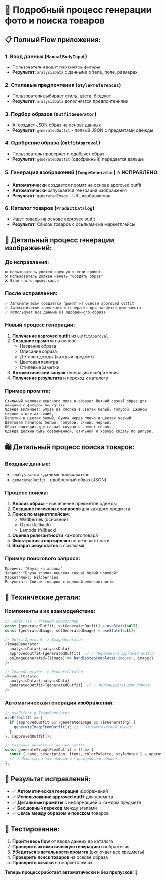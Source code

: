 # 🔄 Подробный процесс генерации фото и поиска товаров

## 📋 **Полный Flow приложения:**

### 1. **Ввод данных** (`ManualBodyInput`)
- Пользователь вводит параметры фигуры
- **Результат**: `analysisData` с данными о теле, поле, размерах

### 2. **Стилевые предпочтения** (`StylePreferences`)
- Пользователь выбирает стиль, цвета, бюджет
- **Результат**: `analysisData` дополняется предпочтениями

### 3. **Подбор образов** (`OutfitGenerator`)
- AI создает JSON образ на основе данных
- **Результат**: `generatedOutfit` - полный JSON с предметами одежды

### 4. **Одобрение образа** (`OutfitApproval`)
- Пользователь проверяет и одобряет образ
- **Результат**: `generatedOutfit` (одобренный) передается дальше

### 5. **Генерация изображений** (`ImageGenerator`) ⭐ **ИСПРАВЛЕНО**
- **Автоматически** создается промпт на основе approved outfit
- **Автоматически** запускается генерация изображения
- **Результат**: `generatedImage` - URL изображения

### 6. **Каталог товаров** (`ProductCatalog`)
- Ищет товары на основе approved outfit
- **Результат**: Список товаров с ссылками на маркетплейсы

## 🎨 **Детальный процесс генерации изображений:**

### **До исправления:**
```
❌ Пользователь должен вручную ввести промпт
❌ Пользователь должен нажать "Создать образ"
❌ Этап часто пропускался
```

### **После исправления:**
```
✅ Автоматически создается промпт на основе approved outfit
✅ Автоматически запускается генерация при загрузке компонента
✅ Использует все данные из одобренного образа
```

### **Новый процесс генерации:**

1. **Получение approved outfit** из `OutfitApproval`
2. **Создание промпта** на основе:
   - Название образа
   - Описание образа
   - Детали одежды (каждый предмет)
   - Цветовая палитра
   - Стилевые заметки
3. **Автоматический запуск** генерации изображения
4. **Получение результата** и переход к каталогу

### **Пример промпта:**
```
Стильный человек женского пола в образе: Летний casual образ для женщины с фигурой hourglass. 
Одежда включает: Блуза из хлопка в цветах белый, голубой, Джинсы скинни в цветах синий, 
Балетки в цветах белый, Сумка через плечо в цветах черный. 
Цветовая палитра: белый, голубой, синий, черный. 
Образ подходит для casual случая в summer сезон. 
Одежда должна быть современной, стильной и хорошо сидеть по фигуре.
```

## 🛍️ **Детальный процесс поиска товаров:**

### **Входные данные:**
- `analysisData` - данные пользователя
- `generatedOutfit` - одобренный образ (JSON)

### **Процесс поиска:**

1. **Анализ образа** - извлечение предметов одежды
2. **Создание поисковых запросов** для каждого предмета
3. **Поиск по маркетплейсам**:
   - Wildberries (основной)
   - Ozon (fallback)
   - Lamoda (fallback)
4. **Оценка релевантности** каждого товара
5. **Фильтрация и сортировка** по релевантности
6. **Возврат результатов** с ссылками

### **Пример поискового запроса:**
```
Предмет: "Блуза из хлопка"
Запрос: "Блуза хлопок женская casual белый голубой"
Маркетплейс: Wildberries
Результат: Список товаров с оценкой релевантности
```

## 🔧 **Технические детали:**

### **Компоненты и их взаимодействие:**

```javascript
// Index.tsx - главный контроллер
const [generatedOutfit, setGeneratedOutfit] = useState(null);
const [generatedImage, setGeneratedImage] = useState(null);

// OutfitApproval -> ImageGenerator
<ImageGenerator 
  analysisData={analysisData}
  approvedOutfit={generatedOutfit}  // ✅ Передается approved outfit
  onImageGenerated={(image) => handleStepComplete('images', image)} 
/>

// ImageGenerator -> ProductCatalog
<ProductCatalog 
  analysisData={analysisData} 
  generatedOutfit={generatedOutfit}  // ✅ Используется для поиска
/>
```

### **Автоматическая генерация изображений:**

```javascript
// useEffect в ImageGenerator
useEffect(() => {
  if (approvedOutfit && !generatedImage && !isGenerating) {
    generateImageFromOutfit(); // ✅ Автоматический запуск
  }
}, [approvedOutfit]);

// Создание промпта на основе outfit
const generatePromptFromOutfit = () => {
  const { name, description, items, colorPalette, styleNotes } = approvedOutfit;
  // ✅ Использует все данные из одобренного образа
};
```

## 🎯 **Результат исправлений:**

- ✅ **Автоматическая генерация** изображений
- ✅ **Использование approved outfit** для промпта
- ✅ **Детальные промпты** с информацией о каждом предмете
- ✅ **Бесшовный переход** между этапами
- ✅ **Связь между образом и поиском** товаров

## 🧪 **Тестирование:**

1. **Пройти весь flow** от ввода данных до каталога
2. **Проверить автоматическую генерацию** изображения
3. **Убедиться в детальности промпта** (включает все предметы)
4. **Проверить поиск товаров** на основе образа
5. **Проверить ссылки** на маркетплейсы

**Теперь процесс работает автоматически и без пропусков!** 🎉